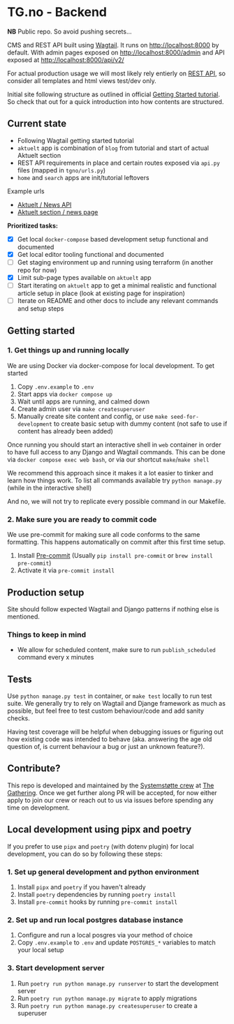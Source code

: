 # TG.no - Backend

**NB** Public repo. So avoid pushing secrets...

CMS and REST API built using [Wagtail](https://wagtail.org/). It runs on [http://localhost:8000](http://localhost:8000) by default. With admin pages exposed on [http://localhost:8000/admin](http://localhost:8000/admin) and API exposed at [http://localhost:8000/api/v2/](http://localhost:8000/api/v2/)

For actual production usage we will most likely rely entierly on [REST API](https://docs.wagtail.org/en/stable/advanced_topics/api/v2/configuration.html), so consider all templates and html views test/dev only.

Initial site following structure as outlined in official [Getting Started tutorial](https://docs.wagtail.org/en/stable/getting_started/tutorial.html). So check that out for a quick introduction into how contents are structured.

## Current state

- Following Wagtail getting started tutorial
- `aktuelt` app is combination of `blog` from tutorial and start of actual Aktuelt section
- REST API requirements in place and certain routes exposed via `api.py` files (mapped in `tgno/urls.py`)
- `home` and `search` apps are init/tutorial leftovers

Example urls
- [Aktuelt / News API](http://localhost:8000/api/v2/news/)
- [Aktuelt section / news page](http://localhost:8000/aktuelt/)

**Prioritized tasks:**

- [x] Get local `docker-compose` based development setup functional and documented
- [x] Get local editor tooling functional and documented
- [ ] Get staging environment up and running using terraform (in another repo for now)
- [x] Limit sub-page types available on `aktuelt` app
- [ ] Start iterating on `aktuelt` app to get a minimal realistic and functional article setup in place  (look at existing page for inspiration)
- [ ] Iterate on README and other docs to include any relevant commands and setup steps

## Getting started

### 1. Get things up and running locally

We are using Docker via docker-compose for local development. To get started

1. Copy `.env.example` to `.env`
2. Start apps via `docker compose up`
3. Wait until apps are running, and calmed down
4. Create admin user via `make createsuperuser`
5. Manually create site content and config, or use `make seed-for-development` to create basic setup with dummy content (not safe to use if content has already been added)

Once running you should start an interactive shell in `web` container in order to have full access to any Django and Wagtail commands. This can be done via `docker compose exec web bash`, or via our shortcut `make`/`make shell`

We recommend this approach since it makes it a lot easier to tinker and learn how things work. To list all commands available try `python manage.py` (while in the interactive shell)

And no, we will not try to replicate every possible command in our Makefile.

### 2. Make sure you are ready to commit code

We use pre-commit for making sure all code conforms to the same formatting. This happens automatically on commit after this first time setup.

1. Install [Pre-commit](https://pre-commit.com/#install) (Usually `pip install pre-commit` or `brew install pre-commit`)
2. Activate it via `pre-commit install`

## Production setup

Site should follow expected Wagtail and Django patterns if nothing else is mentioned.

### Things to keep in mind

- We allow for scheduled content, make sure to run `publish_scheduled` command every x minutes

## Tests

Use `python manage.py test` in container, or `make test` locally to run test suite. We generally try to rely on Wagtail and Djange framework as much as possible, but feel free to test custom behaviour/code and add sanity checks.

Having test coverage will be helpful when debugging issues or figuring out how existing code was intended to behave (aka. answering the age old question of, is current behaviour a bug or just an unknown feature?).

## Contribute?

This repo is developed and maintained by the [Systemstøtte crew](https://wannabe.gathering.org/tg24/crew#crew-82) at [The Gathering](https://www.gathering.org). Once we get further along PR will be accepted, for now either apply to join our crew or reach out to us via issues before spending any time on development.

## Local development using pipx and poetry

If you prefer to use `pipx` and `poetry` (with dotenv plugin) for local development, you can do so by following these steps:

### 1. Set up general development and python environment

1. Install `pipx` and `poetry` if you haven't already
2. Install `poetry` dependencies by running `poetry install`
3. Install `pre-commit` hooks by running `pre-commit install`

### 2. Set up and run local postgres database instance

1. Configure and run a local posgres via your method of choice
2. Copy `.env.example` to `.env` and update `POSTGRES_*` variables to match your local setup

### 3. Start development server

1. Run `poetry run python manage.py runserver` to start the development server
2. Run `poetry run python manage.py migrate` to apply migrations
3. Run `poetry run python manage.py createsuperuser` to create a superuser
